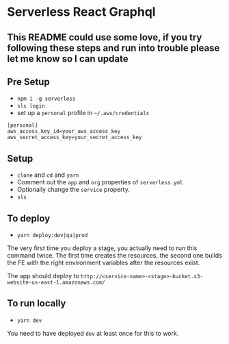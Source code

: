 # Serverless React Graphql

## This README could use some love, if you try following these steps and run into trouble please let me know so I can update

## Pre Setup

- `npm i -g serverless`
- `sls login`
- set up a `personal` profile in `~/.aws/credentials`

```
[personal]
aws_access_key_id=your_aws_access_key
aws_secret_access_key=your_secret_access_key
```

## Setup

- `clone` and `cd` and `yarn`
- Comment out the `app` and `org` properties of `serverless.yml`
- Optionally change the `service` property.
- `sls`

## To deploy

- `yarn deploy:dev|qa|prod`

The very first time you deploy a stage, you actually need to run this command twice. The first time creates the resources, the second one builds the FE with the right environment variables after the resources exist.

The app should deploy to `http://<service-name>-<stage>-bucket.s3-website-us-east-1.amazonaws.com/`

## To run locally

- `yarn dev`

You need to have deployed `dev` at least once for this to work.
